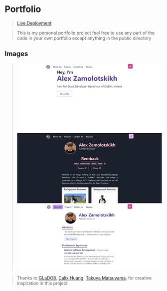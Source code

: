 # **Portfolio**

>[Live Deployment](https://zamo.netlify.app/)

>This is my personal portfolio project feel free to
> use any part of the code in your own portfolio except
> anything in the public directory

## Images

>![Demo1](/demo/1.PNG)
> ![Demo2](/demo/3.PNG)
> ![Demo3](/demo/2.PNG)


>Thanks to 
> [GLaDO8](https://github.com/GLaDO8),
> [Calix Huang](https://github.com/calixo888),
> [Takuya Matsuyama](https://github.com/craftzdog),
> for creative inspiration in this project
> 
